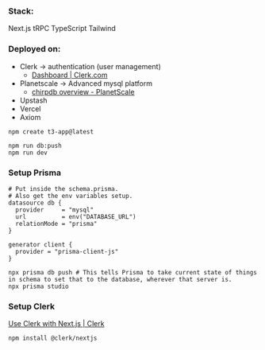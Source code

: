 ### Stack:
Next.js
tRPC
TypeScript
Tailwind

### Deployed on:
- Clerk -> authentication (user  management)
	- [Dashboard | Clerk.com](https://dashboard.clerk.com/apps/app_2WQt7in0y7d0CSJgetCi63qcEAu/instances/ins_2WQt7hfObc7oCeJWCeg4ddOr6Gg?)
- Planetscale -> Advanced mysql platform
	- [chirpdb overview - PlanetScale](https://app.planetscale.com/yannick-lansink/chirpdb)
- Upstash
- Vercel
- Axiom

```
npm create t3-app@latest
```

```
npm run db:push
npm run dev
```

### Setup Prisma
```
# Put inside the schema.prisma.
# Also get the env variables setup.
datasource db {
  provider     = "mysql"
  url          = env("DATABASE_URL")
  relationMode = "prisma"
}

generator client {
  provider = "prisma-client-js"
}

npx prisma db push # This tells Prisma to take current state of things in schema to set that to the database, wherever that server is.
npx prisma studio
```


### Setup Clerk
[Use Clerk with Next.js | Clerk](https://clerk.com/docs/quickstarts/nextjs)
```
npm install @clerk/nextjs

```
